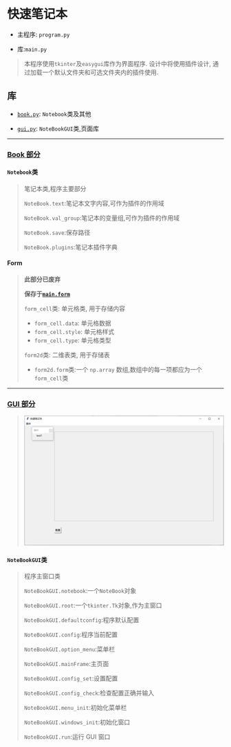 # 快速笔记本

- 主程序: `program.py`

- 库:`main.py`

> 本程序使用`tkinter`及`easygui`库作为界面程序. 设计中将使用插件设计, 通过加载一个默认文件夹和可选文件夹内的插件使用.

## 库

- [`book.py`](./main/book.py): `Notebook`类及其他

- [`gui.py`](./main/gui.py): `NoteBookGUI`类,页面库

---

### [Book 部分](./main/book.py)

#### `Notebook`类

>笔记本类,程序主要部分
>
> `NoteBook.text`:笔记本文字内容,可作为插件的作用域
>
> `NoteBook.val_group`:笔记本的变量组,可作为插件的作用域
>
>`NoteBook.save`:保存路径
>
>`NoteBook.plugins`:笔记本插件字典



#### Form
>
> **此部分已废弃**
>
> **保存于[`main.form`](./main/form.py)**
>
>`form_cell`类: 单元格类, 用于存储内容
>
> - `form_cell.data`: 单元格数据
> - `form_cell.style`: 单元格样式
> - `form_cell.type`: 单元格类型
>
>`form2d`类: 二维表类, 用于存储表
>
> - `form2d.form`类:一个 `np.array` 数组,数组中的每一项都应为一个`form_cell`类
>
---

### [GUI 部分](./main/book.py)

>![Windows](./gui.png)
>
#### `NoteBookGUI`类

> 程序主窗口类
>
> `NoteBookGUI.notebook`:一个`NoteBook`对象
>
>`NoteBookGUI.root`:一个`tkinter.Tk`对象,作为主窗口
>
>`NoteBookGUI.defaultconfig`:程序默认配置
>
>`NoteBookGUI.config`:程序当前配置
>
> `NoteBookGUI.option_menu`:菜单栏
>
> `NoteBookGUI.mainFrame`:主页面
>
>`NoteBookGUI.config_set`:设置配置
>
>`NoteBookGUI.config_check`:检查配置正确并输入
>
>`NoteBookGUI.menu_init`:初始化菜单栏
>
>`NoteBookGUI.windows_init`:初始化窗口
>
>`NoteBookGUI.run`:运行 GUI 窗口
